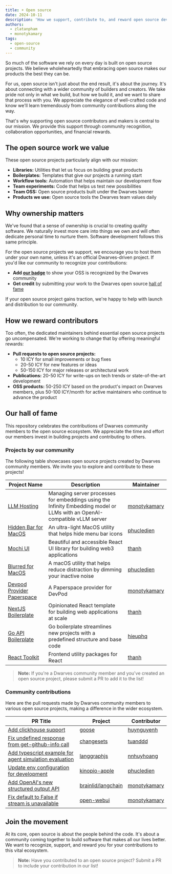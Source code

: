 ```yaml
---
title: ☀️ Open source
date: 2024-10-11
description: 'How we support, contribute to, and reward open source development in our community'
authors:
  - zlatanpham
  - monotykamary
tags:
  - open-source
  - community
---
```


So much of the software we rely on every day is built on open source projects. We believe wholeheartedly that embracing open source makes our products the best they can be.

For us, open source isn't just about the end result, it's about the journey. It's about connecting with a wider community of builders and creators. We take pride not only in what we build, but how we build it, and we want to share that process with you. We appreciate the elegance of well-crafted code and know we'll learn tremendously from community contributions along the way.

That's why supporting open source contributors and makers is central to our mission. We provide this support through community recognition, collaboration opportunities, and financial rewards.

## The open source work we value

These open source projects particularly align with our mission:

- **Libraries:** Utilities that let us focus on building great products
- **Boilerplates:** Templates that give our projects a running start
- **Workflow tools:** Automation that helps maintain our development flow
- **Team experiments:** Code that helps us test new possibilities
- **Team OSS:** Open source products built under the Dwarves banner
- **Products we use:** Open source tools the Dwarves team values daily

## Why ownership matters

We've found that a sense of ownership is crucial to creating quality software. We naturally invest more care into things we own and will often dedicate personal time to nurture them. Software development follows this same principle.

For the open source projects we support, we encourage you to host them under your own name, unless it's an official Dwarves-driven project. If you'd like our community to recognize your contributions:

- **Add [our badge](https://github.com/dwarvesf/badge)** to show your OSS is recognized by the Dwarves community
- **Get credit** by submitting your work to the Dwarves open source [hall of fame](https://github.com/dwarvesf/opensource)

If your open source project gains traction, we're happy to help with launch and distribution to our community.

## How we reward contributors

Too often, the dedicated maintainers behind essential open source projects go uncompensated. We're working to change that by offering meaningful rewards:

- **Pull requests to open source projects:**
  - 10 ICY for small improvements or bug fixes
  - 20-50 ICY for new features or ideas
  - 50-150 ICY for major releases or architectural work
- **Publications:** 20-50 ICY for write-ups on tech trends or state-of-the-art development
- **OSS products:** 50-250 ICY based on the product's impact on Dwarves members, plus 50-100 ICY/month for active maintainers who continue to advance the product

## Our hall of fame

This repository celebrates the contributions of Dwarves community members to the open source ecosystem. We appreciate the time and effort our members invest in building projects and contributing to others.

### Projects by our community

The following table showcases open source projects created by Dwarves community members. We invite you to explore and contribute to these projects!

| Project Name | Description | Maintainer |
| ------------ | ----------- | ----------- |
| [LLM Hosting](https://github.com/dwarvesf/llm-hosting/) | Managing server processes for embeddings using the Infinity Embedding model or LLMs with an OpenAI-compatible vLLM server | [monotykamary](https://github.com/monotykamary) |
| [Hidden Bar for MacOS](https://github.com/dwarvesf/hidden) | An ultra-light MacOS utility that helps hide menu bar icons | [phucledien](https://github.com/phucledien) |
| [Mochi UI](https://github.com/consolelabs/mochi-ui) | Beautiful and accessible React UI library for building web3 applications | [thanh](https://github.com/zlatanpham) |
| [Blurred for MacOS](https://github.com/dwarvesf/blurred) | A macOS utility that helps reduce distraction by dimming your inactive noise | [phucledien](https://github.com/phucledien) |
| [Devpod Provider Paperspace](https://github.com/dwarvesf/devpod-provider-paperspace) | A Paperspace provider for DevPod | [monotykamary](https://github.com/monotykamary) |
| [NextJS Boilerplate](https://github.com/dwarvesf/nextjs-boilerplate) | Opinionated React template for building web applications at scale | [thanh](https://github.com/zlatanpham) |
| [Go API Boilerplate](https://github.com/dwarvesf/go-api) | Go boilerplate streamlines new projects with a predefined structure and base code | [hieuphq](https://github.com/hieuphq) |
| [React Toolkit](https://github.com/dwarvesf/react-toolkit) | Frontend utility packages for React | [thanh](https://github.com/zlatanpham) |

> **Note:** If you're a Dwarves community member and you've created an open source project, please submit a PR to add it to the list!

### Community contributions

Here are the pull requests made by Dwarves community members to various open source projects, making a difference in the wider ecosystem.

| PR Title | Project | Contributor |
| -------- | ------- | ----------- |
| [Add clickhouse support](https://github.com/pressly/goose/pull/208) | [goose](https://github.com/pressly/goose) | [huynguyenh](https://github.com/huynguyenh) |
| [Fix undefined response from get-github-info call](https://github.com/changesets/changesets/pull/510)          | [changesets](https://github.com/changesets/changesets)         | [tuanddd](https://github.com/tuanddd)           |
| [Add typescript example for agent simulation evaluation](https://github.com/langchain-ai/langgraphjs/pull/467) | [langgraphjs](https://github.com/langchain-ai/langgraphjs)     | [nnhuyhoang](https://github.com/nnhuyhoang)     |
| [Update env configuration for development](https://github.com/kinopio-club/kinopio-apple/pull/1)               | [kinopio-apple](https://github.com/kinopio-club/kinopio-apple) | [phucledien](https://github.com/phucledien)     |
| [Add OpenAI's new structured output API](https://github.com/brainlid/langchain/pull/180)                       | [brainlid/langchain](https://github.com/brainlid/langchain)    | [monotykamary](https://github.com/monotykamary) |
| [Fix default to False if stream is unavailable](https://github.com/open-webui/open-webui/pull/6261)            | [open-webui](https://github.com/open-webui)                    | [monotykamary](https://github.com/monotykamary) |

## Join the movement

At its core, open source is about the people behind the code. It's about a community coming together to build software that makes all our lives better. We want to recognize, support, and reward you for your contributions to this vital ecosystem.

> **Note:** Have you contributed to an open source project? Submit a PR to include your contribution in our list!
